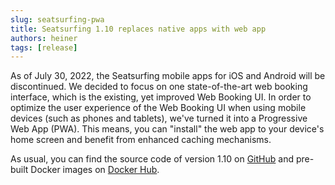 ```yaml
---
slug: seatsurfing-pwa
title: Seatsurfing 1.10 replaces native apps with web app
authors: heiner
tags: [release]
---
```


As of July 30, 2022, the Seatsurfing mobile apps for iOS and Android will be discontinued. We decided to focus on one state-of-the-art web booking interface, which is the existing, yet improved Web Booking UI. In order to optimize the user experience of the Web Booking UI when using mobile devices (such as phones and tablets), we've turned it into a Progressive Web App (PWA). This means, you can "install" the web app to your device's home screen and benefit from enhanced caching mechanisms.

<!-- truncate -->

As usual, you can find the source code of version 1.10 on [GitHub](https://github.com/seatsurfing/backend) and pre-built Docker images on [Docker Hub](https://hub.docker.com/r/seatsurfing/backend).